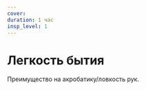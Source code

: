 ```yaml
---
cover:
duration: 1 час
insp_level: 1
---
```

# Легкость бытия

Преимущество на акробатику/ловкость рук.
